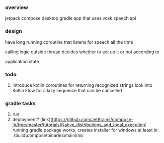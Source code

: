 ### overview
jetpack compose desktop gradle app that uses vosk speech api

### design
have long running coroutine that listens for speech all the time

calling logic outside thread decides whether to act up it or not according to 

application state

### todo
1. introduce kotlin coroutines for returning recognized strings
look into Kotlin Flow for a lazy sequence that can be cancelled


### gradle tasks
1. run
2. deployment? (link)[https://github.com/JetBrains/compose-jb/tree/master/tutorials/Native_distributions_and_local_execution]
running gradle package works, creates installer for windows at least in: 
.\build\compose\binaries\main\msi